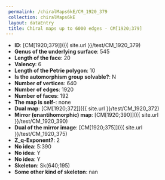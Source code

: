 ```yaml
--- 
 permalink: /chiralMaps6kE/CM_1920_379 
 collection: chiralMaps6kE
 layout: dataEntry
 title: Chiral maps up to 6000 edges - CM[1920;379]
---
```


- **ID**: [CM[1920;379]]({{ site.url }}/test/CM_1920_379)
- **Genus of the underlying surface**: 545
- **Length of the face**: 20
- **Valency**: 6
- **Length of the Petrie polygon**: 10
- **Is the automorphism group solvable?**: N
- **Number of vertices**: 640
- **Number of edges**: 1920
- **Number of faces**: 192
- **The map is self-**: none
- **Dual map**: [CM[1920;372]]({{ site.url }}/test/CM_1920_372)
- **Mirror (enantihomorphic) map**: [CM[1920;390]]({{ site.url }}/test/CM_1920_390)
- **Dual of the mirror image**: [CM[1920;375]]({{ site.url }}/test/CM_1920_375)
- **Z_q-Exponent?**: 2
- **No idea**:  5:390
- **No idea**: Y
- **No idea**: Y
- **Skeleton**: Sk(640;195)
- **Some other kind of skeleton**: nan
